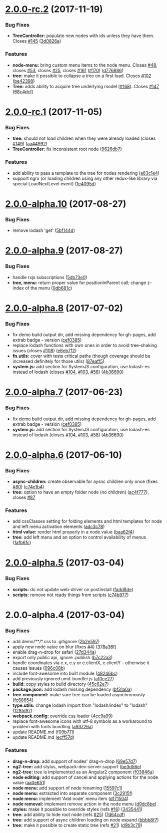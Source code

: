 <a name="2.0.0-rc.2"></a>
# [2.0.0-rc.2](https://github.com/valor-software/ng2-tree/compare/v2.0.0-rc.1...v2.0.0-rc.2) (2017-11-19)


### Bug Fixes

* **TreeController:** populate new nodes with ids unless they have them. Closes [#145](https://github.com/valor-software/ng2-tree/issues/145) ([3d0826a](https://github.com/valor-software/ng2-tree/commit/3d0826a))


### Features

* **node-menu:** bring custom menu items to the node menu. Closes [#48](https://github.com/valor-software/ng2-tree/issues/48), closes [#53](https://github.com/valor-software/ng2-tree/issues/53), closes [#25](https://github.com/valor-software/ng2-tree/issues/25), closes [#161](https://github.com/valor-software/ng2-tree/issues/161) ([#170](https://github.com/valor-software/ng2-tree/issues/170)) ([d776886](https://github.com/valor-software/ng2-tree/commit/d776886))
* **tree:** make it possible to collapse a tree on a first load. Closes [#102](https://github.com/valor-software/ng2-tree/issues/102) ([be42398](https://github.com/valor-software/ng2-tree/commit/be42398))
* **Tree:** adds ability to acquire tree underlying model ([#168](https://github.com/valor-software/ng2-tree/issues/168)). Closes [#147](https://github.com/valor-software/ng2-tree/issues/147) ([68c4dcf](https://github.com/valor-software/ng2-tree/commit/68c4dcf))



<a name="2.0.0-rc.1"></a>
# [2.0.0-rc.1](https://github.com/valor-software/ng2-tree/compare/v2.0.0-alpha.10...v2.0.0-rc.1) (2017-11-05)


### Bug Fixes

* **tree:** should not load children when they were already loaded (closes [#149](https://github.com/valor-software/ng2-tree/issues/149)) ([aa44992](https://github.com/valor-software/ng2-tree/commit/aa44992))
* **TreeController:** fix inconsistent root node ([9626db7](https://github.com/valor-software/ng2-tree/commit/9626db7))


### Features

* add ability to pass a template to the tree for nodes rendering ([a83c1e4](https://github.com/valor-software/ng2-tree/commit/a83c1e4))
* support ngrx (or loading children using any other redux-like library via special LoadNextLevel event) ([1e4095d](https://github.com/valor-software/ng2-tree/commit/1e4095d))



<a name="2.0.0-alpha.10"></a>
# [2.0.0-alpha.10](https://github.com/valor-software/ng2-tree/compare/v2.0.0-alpha.9...v2.0.0-alpha.10) (2017-08-27)


### Bug Fixes

* remove lodash 'get' ([5bf144d](https://github.com/valor-software/ng2-tree/commit/5bf144d))



<a name="2.0.0-alpha.9"></a>
# [2.0.0-alpha.9](https://github.com/valor-software/ng2-tree/compare/v2.0.0-alpha.8...v2.0.0-alpha.9) (2017-08-27)


### Bug Fixes

* handle rxjs subscriptions ([5db73e0](https://github.com/valor-software/ng2-tree/commit/5db73e0))
* **tree, menu:** return proper value for positionInParent call; change z-index of the menu ([0db681c](https://github.com/valor-software/ng2-tree/commit/0db681c))



<a name="2.0.0-alpha.8"></a>
# [2.0.0-alpha.8](https://github.com/valor-software/ng2-tree/compare/v2.0.0-alpha.6...v2.0.0-alpha.8) (2017-07-02)


### Bug Fixes

* fix demo build output dir, add missing dependency for gh-pages, add extrab badge - version ([cef0385](https://github.com/valor-software/ng2-tree/commit/cef0385))
* replace lodash functions with own ones in order to avoid tree-shaking issues (closes [#108](https://github.com/valor-software/ng2-tree/issues/108)) ([e6eb712](https://github.com/valor-software/ng2-tree/commit/e6eb712))
* **fn.utils:** cover with tests critical paths (though coverage should be increased definitely for those utils) ([87eaff5](https://github.com/valor-software/ng2-tree/commit/87eaff5))
* **system.js:** add section for SystemJS configuration, use lodash-es instead of lodash (closes [#104](https://github.com/valor-software/ng2-tree/issues/104), [#103](https://github.com/valor-software/ng2-tree/issues/103), [#58](https://github.com/valor-software/ng2-tree/issues/58)) ([4b36690](https://github.com/valor-software/ng2-tree/commit/4b36690))



<a name="2.0.0-alpha.7"></a>
# [2.0.0-alpha.7](https://github.com/valor-software/ng2-tree/compare/v2.0.0-alpha.6...v2.0.0-alpha.7) (2017-06-23)


### Bug Fixes

* fix demo build output dir, add missing dependency for gh-pages, add extrab badge - version ([cef0385](https://github.com/valor-software/ng2-tree/commit/cef0385))
* **system.js:** add section for SystemJS configuration, use lodash-es instead of lodash (closes [#104](https://github.com/valor-software/ng2-tree/issues/104), [#103](https://github.com/valor-software/ng2-tree/issues/103), [#58](https://github.com/valor-software/ng2-tree/issues/58)) ([4b36690](https://github.com/valor-software/ng2-tree/commit/4b36690))



<a name="2.0.0-alpha.6"></a>
# [2.0.0-alpha.6](https://github.com/valor-software/ng2-tree/compare/v2.0.0-alpha.5...v2.0.0-alpha.6) (2017-06-10)


### Bug Fixes

* **async-children:** create observable for aysnc children only once (fixes [#80](https://github.com/valor-software/ng2-tree/issues/80)) ([c74e1b4](https://github.com/valor-software/ng2-tree/commit/c74e1b4))
* **tree:** option to have an empty folder node (no children) ([ac4f777](https://github.com/valor-software/ng2-tree/commit/ac4f777)), closes [#87](https://github.com/valor-software/ng2-tree/issues/87)


### Features

* add cssClasses setting for folding elements and html templates for node and left menu activation elements ([adc3c78](https://github.com/valor-software/ng2-tree/commit/adc3c78))
* **html value:** render html properly in a node.value ([baa62f4](https://github.com/valor-software/ng2-tree/commit/baa62f4))
* **tree:** add left menu and an option to control availability of menus ([1afb6fc](https://github.com/valor-software/ng2-tree/commit/1afb6fc))



<a name="2.0.0-alpha.5"></a>
# [2.0.0-alpha.5](https://github.com/valor-software/ng2-tree/compare/v2.0.0-alpha.4...v2.0.0-alpha.5) (2017-03-04)


### Bug Fixes

* **scripts:** do not update web-driver on postinstall ([fadd8de](https://github.com/valor-software/ng2-tree/commit/fadd8de))
* **scripts:** remove not ready things from scripts ([c74b977](https://github.com/valor-software/ng2-tree/commit/c74b977))



<a name="2.0.0-alpha.4"></a>
# 2.0.0-alpha.4 (2017-03-04)


### Bug Fixes

* add demo/**/*.css to .gitignore ([2b2e597](https://github.com/valor-software/ng2-tree/commit/2b2e597))
* apply new node value on blur (fixes [#4](https://github.com/valor-software/ng2-tree/issues/4)) ([378a36f](https://github.com/valor-software/ng2-tree/commit/378a36f))
* enable drag-n-drop for safari ([27d344a](https://github.com/valor-software/ng2-tree/commit/27d344a))
* export only public api, ignore .publish ([b7c22a3](https://github.com/valor-software/ng2-tree/commit/b7c22a3))
* handle coordinates via e.x, e.y or e.clientX, e.clientY - otherwise it causes issues ([096c08b](https://github.com/valor-software/ng2-tree/commit/096c08b))
* include font-awesome into built module ([48246bc](https://github.com/valor-software/ng2-tree/commit/48246bc))
* add previously ignored umd-bundler.js ([af0ce27](https://github.com/valor-software/ng2-tree/commit/af0ce27))
* **build:** copy styles to build directory ([45c62e7](https://github.com/valor-software/ng2-tree/commit/45c62e7))
* **package.json:** add lodash missing dependency ([bf31a0a](https://github.com/valor-software/ng2-tree/commit/bf31a0a))
* **tree.component:** make sure tree can be loaded asynchronously ([fc68654](https://github.com/valor-software/ng2-tree/commit/fc68654))
* **type.utils:** change lodash import from "lodash/index" to "lodash" ([128fd97](https://github.com/valor-software/ng2-tree/commit/128fd97))
* **webpack.config:** override css loader ([4cc9a99](https://github.com/valor-software/ng2-tree/commit/4cc9a99))
* replace font-awesome icons with utf-8 symbols as a workaround to problem with fonts bundling ([a93726a](https://github.com/valor-software/ng2-tree/commit/a93726a))
* update README.md ([f09b711](https://github.com/valor-software/ng2-tree/commit/f09b711))
* update README.md ([ecff57d](https://github.com/valor-software/ng2-tree/commit/ecff57d))


### Features

* **drag-n-drop:** add support of nodes' drag-n-drop ([69e57d7](https://github.com/valor-software/ng2-tree/commit/69e57d7))
* **ng2-tree:** add stylus, webpack-dev-server support ([be3d56e](https://github.com/valor-software/ng2-tree/commit/be3d56e))
* **ng2-tree:** tree is implemented as an Angular2 component ([f03846a](https://github.com/valor-software/ng2-tree/commit/f03846a))
* **node editing:** add support of cancel and applying actions for the node value ([aa0e651](https://github.com/valor-software/ng2-tree/commit/aa0e651))
* **node menu:** add support of node renaming ([15597c1](https://github.com/valor-software/ng2-tree/commit/15597c1))
* **node menu:** extracted into separate component ([3c2915f](https://github.com/valor-software/ng2-tree/commit/3c2915f))
* **node menu:** implement 'Add node' menu item ([d171504](https://github.com/valor-software/ng2-tree/commit/d171504))
* **node removal:** implement remove action in the node menu ([d9dc8be](https://github.com/valor-software/ng2-tree/commit/d9dc8be))
* **styles:** make it possible to override styles (refs [#16](https://github.com/valor-software/ng2-tree/issues/16)) ([3435441](https://github.com/valor-software/ng2-tree/commit/3435441))
* **tree:** add ability to hide root node (refs [#25](https://github.com/valor-software/ng2-tree/issues/25)) ([7d64cdf](https://github.com/valor-software/ng2-tree/commit/7d64cdf))
* **tree:** add support of async children loading on node expand ([bbbb8f7](https://github.com/valor-software/ng2-tree/commit/bbbb8f7))
* **tree:** make it possible to create static tree (refs [#21](https://github.com/valor-software/ng2-tree/issues/21)) ([d9b3c79](https://github.com/valor-software/ng2-tree/commit/d9b3c79))



